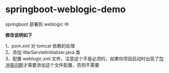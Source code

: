# springboot-weblogic-demo
springboot 部署到 weblogic 中

**修改说明如下**  

1、pom.xml 对 tomcat 依赖的处理  
2、添加 WarServletInitializer.java 类  
3、配置 weblogic.xml 文件，注意这个不是必须的，如果你项目启动时出现了[包冲突问题](https://blog.csdn.net/catoop/article/details/126241647)才需要添加这个文件配置，否则不需要

